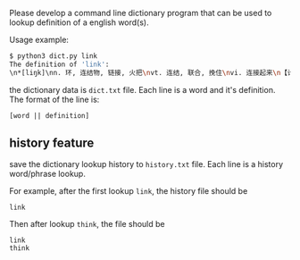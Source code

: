 
Please develop a command line dictionary program that can be used to lookup definition of a english word(s).

Usage example:
```bash
$ python3 dict.py link
The definition of 'link':
\n*[liŋk]\nn. 环, 连结物, 链接, 火把\nvt. 连结, 联合, 挽住\nvi. 连接起来\n【计】 连接, 链路\n【化】 环节\n【经】 环节, 连接, 联系
```

the dictionary data is `dict.txt` file. Each line is a word and it's definition. The format of the line is:
```
[word || definition]
```

## history feature
save the dictionary lookup history to `history.txt` file. Each line is a history word/phrase lookup.

For example, after the first lookup `link`, the history file should be
```
link
```
Then after lookup `think`, the file should be
```
link
think
```

